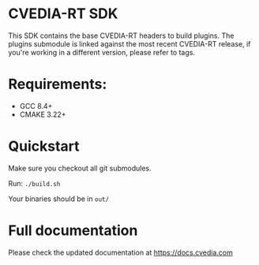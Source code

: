 # CVEDIA-RT SDK

This SDK contains the base CVEDIA-RT headers to build plugins.
The plugins submodule is linked against the most recent CVEDIA-RT release, if you're working in a different version, please refer to tags.

# Requirements:

- GCC 8.4+
- CMAKE 3.22+

# Quickstart

Make sure you checkout all git submodules.

Run: `./build.sh`

Your binaries should be in `out/`

# Full documentation

Please check the updated documentation at https://docs.cvedia.com
